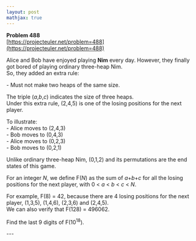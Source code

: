 ```yaml
---
layout: post
mathjax: true
---
```

**Problem 488**  
[https://projecteuler.net/problem=488](https://projecteuler.net/problem=488)

<p>Alice and Bob have enjoyed playing <b>Nim</b> every day. However, they finally got bored of playing ordinary three-heap Nim.<br />
So, they added an extra rule:</p>

<p>- Must not make two heaps of the same size.</p>

<p>The triple (<var>a</var>,<var>b</var>,<var>c</var>) indicates the size of three heaps.<br />
Under this extra rule, (2,4,5) is one of the losing positions for the next player.</p>

<p>To illustrate:<br />
- Alice moves to (2,4,3)<br />
- Bob   moves to (0,4,3)<br />
- Alice moves to (0,2,3)<br />
- Bob   moves to (0,2,1)</p>

<p>Unlike ordinary three-heap Nim, (0,1,2) and its permutations are the end states of this game.</p>

<p>For an integer <var>N</var>, we define F(<var>N</var>) as the sum of <var>a</var>+<var>b</var>+<var>c</var> for all the losing positions for the next player, with 0 &lt; <var>a</var> &lt; <var>b</var> &lt; <var>c</var> &lt; <var>N</var>.</p>

<p>For example, F(8) = 42, because there are 4 losing positions for the next player, (1,3,5), (1,4,6), (2,3,6) and (2,4,5).<br />
We can also verify that F(128) = 496062.</p>

<p>Find the last 9 digits of F(10<sup>18</sup>).</p>
---
